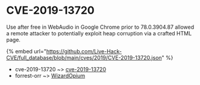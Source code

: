 # CVE-2019-13720

Use after free in WebAudio in Google Chrome prior to 78.0.3904.87 allowed a remote attacker to potentially exploit heap corruption via a crafted HTML page.

{% embed url="https://github.com/Live-Hack-CVE/full_database/blob/main/cves/2019/CVE-2019-13720.json" %}


* cve-2019-13720 ~> [cve-2019-13720](https://www.alice-snow.ru/2019/database/cve-2019-13720/cve-2019-13720-cve-2019-13720)
* forrest-orr ~> [WizardOpium](https://www.alice-snow.ru/2019/database/cve-2019-13720/wizardopium-forrest-orr)